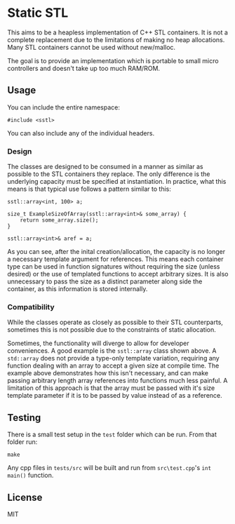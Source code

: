# Static STL

This aims to be a heapless implementation of C++ STL containers. It is not a
complete replacement due to the limitations of making no heap allocations. Many
STL containers cannot be used without new/malloc.

The goal is to provide an implementation which is portable to small micro
controllers and doesn't take up too much RAM/ROM.

## Usage

You can include the entire namespace:

    #include <sstl>

You can also include any of the individual headers.

### Design

The classes are designed to be consumed in a manner as similar as possible to
the STL containers they replace. The only difference is the underlying capacity
must be specified at instantiation. In practice, what this means is that typical
use follows a pattern similar to this:

    sstl::array<int, 100> a;

    size_t ExampleSizeOfArray(sstl::array<int>& some_array) {
    	return some_array.size();
    }

    sstl::array<int>& aref = a;

As you can see, after the inital creation/allocation, the capacity is no longer
a necessary template argument for references. This means each container type can
be used in function signatures without requiring the size (unless desired) or
the use of templated functions to accept arbitrary sizes. It is also unnecessary
to pass the size as a distinct parameter along side the container, as this
information is stored internally.

### Compatibility

While the classes operate as closely as possible to their STL counterparts,
sometimes this is not possible due to the constraints of static allocation.

Sometimes, the functionality will diverge to allow for developer conveniences.
A good example is the `sstl::array` class shown above. A `std::array` does not
provide a type-only template variation, requiring any function dealing with an
array to accept a given size at compile time. The example above demonstrates how
this isn't necessary, and can make passing arbitrary length array references
into functions much less painful. A limitation of this approach is that the
array must be passed with it's size template parameter if it is to be passed by
value instead of as a reference.

## Testing

There is a small test setup in the `test` folder which can be run. From that
folder run:

    make

Any cpp files in `tests/src` will be built and run from `src\test.cpp`'s `int main()`
function.

## License

MIT
